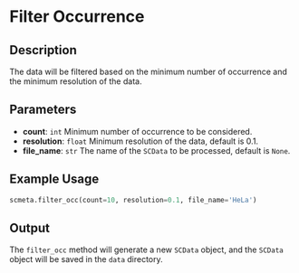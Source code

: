 # Filter Occurrence

## Description

The data will be filtered based on the minimum number of occurrence and the minimum resolution of the data.

## Parameters

- **count**: `int` Minimum number of occurrence to be considered.
- **resolution**: `float` Minimum resolution of the data, default is 0.1.
- **file_name**: `str` The name of the `SCData` to be processed, default is `None`.

## Example Usage

```python
scmeta.filter_occ(count=10, resolution=0.1, file_name='HeLa')
```

## Output

The `filter_occ` method will generate a new `SCData` object, and the `SCData` object will be saved in the `data` directory.

